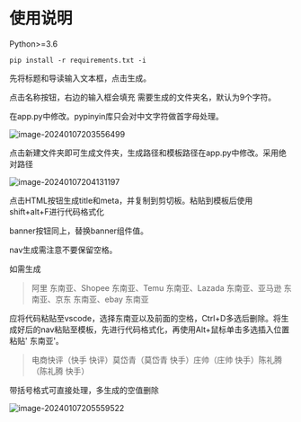# 使用说明

Python>=3.6

```
pip install -r requirements.txt -i
```

先将标题和导读输入文本框，点击生成。

点击名称按钮，右边的输入框会填充 需要生成的文件夹名，默认为9个字符。

在app.py中修改。pypinyin库只会对中文字符做首字母处理。

![image-20240107203556499](D:\ty_photo\image-20240107203556499.png)

点击新建文件夹即可生成文件夹，生成路径和模板路径在app.py中修改。采用绝对路径

![image-20240107204131197](D:\ty_photo\image-20240107204131197.png)

点击HTML按钮生成title和meta，并复制到剪切板。粘贴到模板后使用 shift+alt+F进行代码格式化

banner按钮同上，替换banner组件值。



nav生成需注意不要保留空格。

如需生成

> 阿里 东南亚、Shopee 东南亚、Temu 东南亚、Lazada 东南亚、亚马逊 东南亚、京东 东南亚、ebay 东南亚

应将代码粘贴至vscode，选择东南亚以及前面的空格，Ctrl+D多选后删除。将生成好后的nav粘贴至模板，先进行代码格式化，再使用Alt+鼠标单击多选插入位置粘贴' 东南亚'。

> 电商快评（快手 快评）莫岱青（莫岱青 快手）庄帅（庄帅 快手）陈礼腾（陈礼腾 快手）

带括号格式可直接处理，多生成的空值删除

![image-20240107205559522](D:\ty_photo\image-20240107205559522.png)